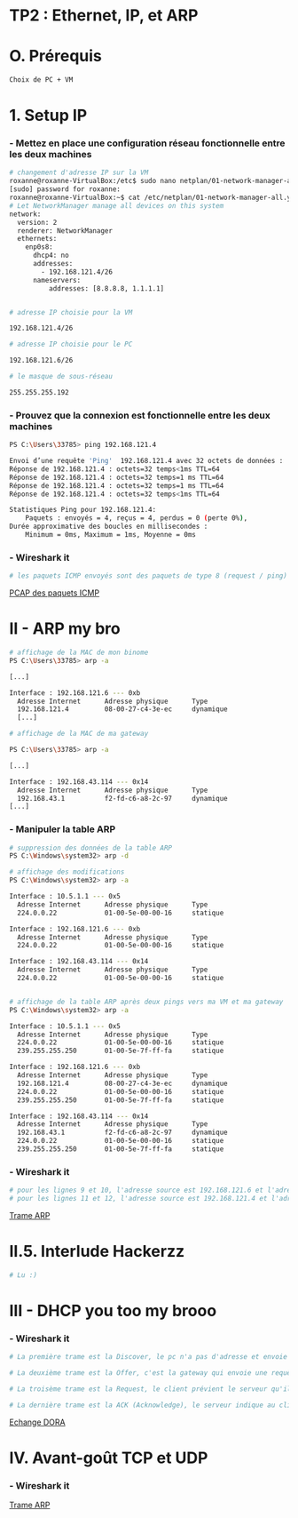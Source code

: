 # TP2 : Ethernet, IP, et ARP

# O. Prérequis

```bash
Choix de PC + VM
```

# 1. Setup IP

### -  Mettez en place une configuration réseau fonctionnelle entre les deux machines


```bash
# changement d'adresse IP sur la VM
roxanne@roxanne-VirtualBox:/etc$ sudo nano netplan/01-network-manager-all.yaml
[sudo] password for roxanne:
roxanne@roxanne-VirtualBox:~$ cat /etc/netplan/01-network-manager-all.yaml
# Let NetworkManager manage all devices on this system
network:
  version: 2
  renderer: NetworkManager
  ethernets:
    enp0s8:
      dhcp4: no
      addresses:
        - 192.168.121.4/26
      nameservers:
          addresses: [8.8.8.8, 1.1.1.1]


# adresse IP choisie pour la VM

192.168.121.4/26

# adresse IP choisie pour le PC

192.168.121.6/26

# le masque de sous-réseau

255.255.255.192
```

### - Prouvez que la connexion est fonctionnelle entre les deux machines

```bash
PS C:\Users\33785> ping 192.168.121.4

Envoi d’une requête 'Ping'  192.168.121.4 avec 32 octets de données :
Réponse de 192.168.121.4 : octets=32 temps<1ms TTL=64
Réponse de 192.168.121.4 : octets=32 temps=1 ms TTL=64
Réponse de 192.168.121.4 : octets=32 temps=1 ms TTL=64
Réponse de 192.168.121.4 : octets=32 temps<1ms TTL=64

Statistiques Ping pour 192.168.121.4:
    Paquets : envoyés = 4, reçus = 4, perdus = 0 (perte 0%),
Durée approximative des boucles en millisecondes :
    Minimum = 0ms, Maximum = 1ms, Moyenne = 0ms
```

### - Wireshark it

```bash
# les paquets ICMP envoyés sont des paquets de type 8 (request / ping) et de type 0 (reply / pong)
```

[PCAP des paquets ICMP](./files/ping1.pcapng)

# II - ARP my bro

```bash
# affichage de la MAC de mon binome
PS C:\Users\33785> arp -a

[...]

Interface : 192.168.121.6 --- 0xb
  Adresse Internet      Adresse physique      Type
  192.168.121.4         08-00-27-c4-3e-ec     dynamique       
  [...]
```

```bash
# affichage de la MAC de ma gateway

PS C:\Users\33785> arp -a

[...]

Interface : 192.168.43.114 --- 0x14
  Adresse Internet      Adresse physique      Type
  192.168.43.1          f2-fd-c6-a8-2c-97     dynamique
[...]
```

### - Manipuler la table ARP

```bash
# suppression des données de la table ARP
PS C:\Windows\system32> arp -d

# affichage des modifications
PS C:\Windows\system32> arp -a

Interface : 10.5.1.1 --- 0x5
  Adresse Internet      Adresse physique      Type
  224.0.0.22            01-00-5e-00-00-16     statique

Interface : 192.168.121.6 --- 0xb
  Adresse Internet      Adresse physique      Type
  224.0.0.22            01-00-5e-00-00-16     statique

Interface : 192.168.43.114 --- 0x14
  Adresse Internet      Adresse physique      Type
  224.0.0.22            01-00-5e-00-00-16     statique


# affichage de la table ARP après deux pings vers ma VM et ma gateway
PS C:\Windows\system32> arp -a

Interface : 10.5.1.1 --- 0x5
  Adresse Internet      Adresse physique      Type
  224.0.0.22            01-00-5e-00-00-16     statique
  239.255.255.250       01-00-5e-7f-ff-fa     statique

Interface : 192.168.121.6 --- 0xb
  Adresse Internet      Adresse physique      Type
  192.168.121.4         08-00-27-c4-3e-ec     dynamique
  224.0.0.22            01-00-5e-00-00-16     statique
  239.255.255.250       01-00-5e-7f-ff-fa     statique

Interface : 192.168.43.114 --- 0x14
  Adresse Internet      Adresse physique      Type
  192.168.43.1          f2-fd-c6-a8-2c-97     dynamique
  224.0.0.22            01-00-5e-00-00-16     statique
  239.255.255.250       01-00-5e-7f-ff-fa     statique
```

### - Wireshark it

```bash
# pour les lignes 9 et 10, l'adresse source est 192.168.121.6 et l'adresse de destination est 192.168.121.4
# pour les lignes 11 et 12, l'adresse source est 192.168.121.4 et l'adresse de destination est 192.168.121.6
```

[Trame ARP](./files/arp1.pcapng)

# II.5. Interlude Hackerzz

```bash
# Lu :)
```

# III - DHCP you too my brooo

### - Wireshark it

```bash
# La première trame est la Discover, le pc n'a pas d'adresse et envoie une requête au broadcast

# La deuxième trame est la Offer, c'est la gateway qui envoie une requête à l'ordinateur en lui proposant une adresse ip et en lui indiquant le temps qu'il peut l'utiliser

# La troisème trame est la Request, le client prévient le serveur qu'il est prêt à accepter l'adresse IP

# La dernière trame est la ACK (Acknowledge), le serveur indique au client que l'adresse IP lui a bien été assignée

```

[Echange DORA](./files/dhcp.pcapng)

# IV. Avant-goût TCP et UDP

### - Wireshark it



[Trame ARP](./files/arp1.pcapng)